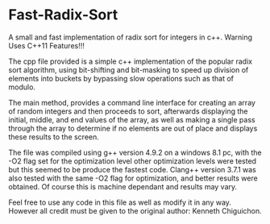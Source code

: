 # Fast-Radix-Sort
A small and fast implementation of radix sort for integers in c++. Warning Uses C++11 Features!!!

The cpp file provided is a simple c++ implementation of the popular 
radix sort algorithm, using bit-shifting and bit-masking to speed up 
division of elements into buckets by bypassing slow operations such as that of
modulo.

The main method, provides a command line interface for creating an array of random
integers and then proceeds to sort, afterwards displaying the initial, middle, and end values of the 
array, as well as making a single pass through the array to determine if no elements are out of place
and displays these results to the screen.

The file was compiled using g++ version 4.9.2 on a windows 8.1 pc, with the -O2 flag set for the optimization level
other optimization levels were tested but this seemed to be produce the fastest code. Clang++ version 3.7.1 was also
tested with the same -O2 flag for optimization, and better results were obtained. Of course this is machine dependant
and results may vary.

Feel free to use any code in this file as well as modify it in any way. 
However all credit must be given to the original author: Kenneth Chiguichon.
